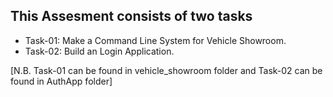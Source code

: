 ## This Assesment consists of two tasks
- Task-01: Make a Command Line System for Vehicle Showroom.
- Task-02: Build an Login Application.

[N.B. Task-01 can be found in vehicle_showroom folder and Task-02 can be found in AuthApp folder]
